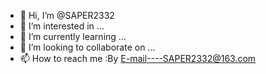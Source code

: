 - 👋 Hi, I’m @SAPER2332
- 👀 I’m interested in ...
- 🌱 I’m currently learning ...
- 💞️ I’m looking to collaborate on ...
- 📫 How to reach me :By E-mail----SAPER2332@163.com

<!---
SAPER2332/SAPER2332 is a ✨ special ✨ repository because its `README.md` (this file) appears on your GitHub profile.
You can click the Preview link to take a look at your changes.
--->
